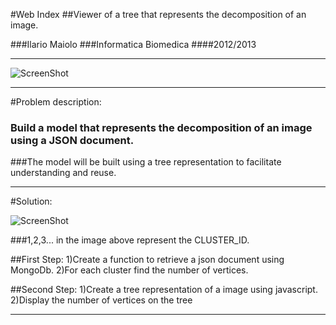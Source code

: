 #Web Index
##Viewer of a tree that represents the decomposition of an image.


###Ilario Maiolo
###Informatica Biomedica
####2012/2013

- - -

![ScreenShot](https://raw.github.com/cvdlab-bio/webindex/maiolo_dev_branch/slides%20Ilario%20Maiolo/immagine_sommario.png)

- - -

#Problem description:
### Build a model that represents the decomposition of an image using a JSON document. 
###The model will be built using a tree representation to facilitate understanding and reuse.

- - -

#Solution:

![ScreenShot](https://raw.github.com/cvdlab-bio/webindex/maiolo_dev_branch/slides%20Ilario%20Maiolo/image_final.png)	

###1,2,3... in the image above represent the CLUSTER_ID.

##First Step:
	1)Create a function to retrieve a json document using MongoDb.
	2)For each cluster find the number of vertices. 

##Second Step:
	1)Create a tree representation of a image using javascript.
	2)Display the number of vertices on the tree
- - -